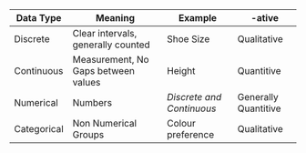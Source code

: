 | Data Type | Meaning | Example| -ative|
| --- | --- | --- | --- |
|Discrete | Clear intervals, generally counted| Shoe Size|Qualitative |
|Continuous | Measurement, No Gaps between values| Height| Quantitive |
|Numerical | Numbers| *Discrete and Continuous* | Generally Quantitive|
|Categorical | Non Numerical Groups | Colour preference | Qualitative|
